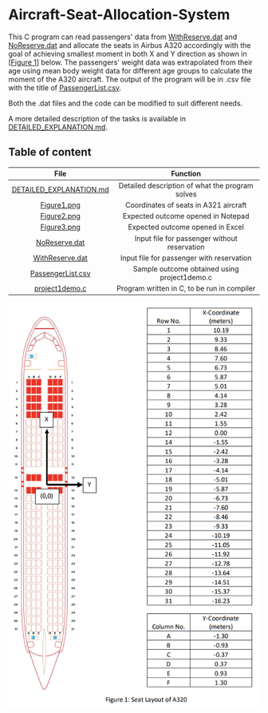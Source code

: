 # Aircraft-Seat-Allocation-System

This C program can read passengers' data from [WithReserve.dat](/WithReserve.dat/) and [NoReserve.dat](/NoReserve.dat/) and allocate the seats in Airbus A320 accordingly with the goal of achieving smallest moment in both X and Y direction as shown in [[Figure 1](#figure1)] below. The passengers' weight data was extrapolated from their age using mean body weight data for different age groups to calculate the moment of the A320 aircraft. The output of the program will be in .csv file with the title of [PassengerList.csv](/PassengerList.csv/).

Both the .dat files and the code can be modified to suit different needs.

A more detailed description of the tasks is available in [DETAILED_EXPLANATION.md](/DETAILED_EXPLANATION.md/).

## Table of content
| File                                                 | Function                                        |
|:----------------------------------------------------:|:-----------------------------------------------:|
| [DETAILED_EXPLANATION.md](/DETAILED_EXPLANATION.md/) | Detailed description of what the program solves |
| [Figure1.png](/Figure1.png/)                         | Coordinates of seats in A321 aircraft           |
| [Figure2.png](/Figure2.png/)                         | Expected outcome opened in Notepad              |
| [Figure3.png](/Figure3.png/)                         | Expected outcome opened in Excel                |
| [NoReserve.dat](/NoReserve.dat/)                     | Input file for passenger without reservation    |
| [WithReserve.dat](/WithReserve.dat/)                 | Input file for passenger with reservation       |
| [PassengerList.csv](/PassengerList.csv/)             | Sample outcome obtained using project1demo.c    |
| [project1demo.c](/project1demo.c/)                   | Program written in C, to be run in compiler     |

<a name="figure1"></a> ![Figure1](Figure1.png)